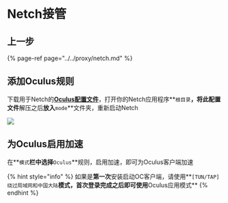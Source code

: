 # Netch接管

## 上一步

{% page-ref page="../../proxy/netch.md" %}

## 添加Oculus规则

下载用于Netch的[**Oculus配置文件**](https://cdn.jsdelivr.net/gh/eyw015/Oculus-guide-China/img/netch/Oculus-Netch.zip)，打开你的Netch应用程序**`根目录`**，将此配置文件**解压之后**放入**`mode`**文件夹，重新启动Netch

![](https://cdn.jsdelivr.net/gh/EYW-015/Oculus-guide-China/img/netch/netch3.png)

## 为Oculus启用加速

在**`模式`**栏中选择**`Oculus`**规则，启用加速，即可为Oculus客户端加速

{% hint style="info" %}
如果是**第一次**安装启动OC客户端，请使用**`[TUN/TAP]绕过局域网和中国大陆`**模式，首次登录完成之后即可使用**Oculus应用模式**
{% endhint %}

